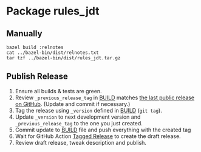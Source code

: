 # Package rules_jdt

## Manually
```
bazel build :relnotes
cat ../bazel-bin/dist/relnotes.txt
tar tzf ../bazel-bin/dist/rules_jdt.tar.gz
```

## Publish Release
1. Ensure all builds & tests are green.
2. Review `_previous_release_tag` in [BUILD](BUILD) matches [the last public release on GitHub](https://github.com/salesforce/bazel-jdt-java-toolchain/releases).
   (Update and commit if necessary.)
3. Tag the release using `_version` defined in [BUILD](BUILD) (`git tag`).
4. Update `_version` to next development version and `_previous_release_tag` to the one you just created.
5. Commit update to [BUILD](BUILD) file and push everything with the created tag
6. Wait for GitHub Action [Tagged Release](https://github.com/salesforce/bazel-jdt-java-toolchain/actions/workflows/tagged_release.yml) to create the draft release.
7. Review draft release, tweak description and publish.

